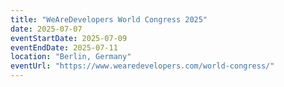 ```yaml
---
title: "WeAreDevelopers World Congress 2025"
date: 2025-07-07
eventStartDate: 2025-07-09
eventEndDate: 2025-07-11
location: "Berlin, Germany"
eventUrl: "https://www.wearedevelopers.com/world-congress/"
---
```

